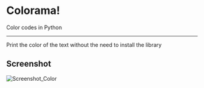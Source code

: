 # Colorama!

Color codes in Python

----------

Print the color of the text
without the need to install the library


## Screenshot

![Screenshot_Color](https://user-images.githubusercontent.com/108486211/203857570-21ef94d3-860c-45b5-af22-4bb9c7b715e2.jpg)

